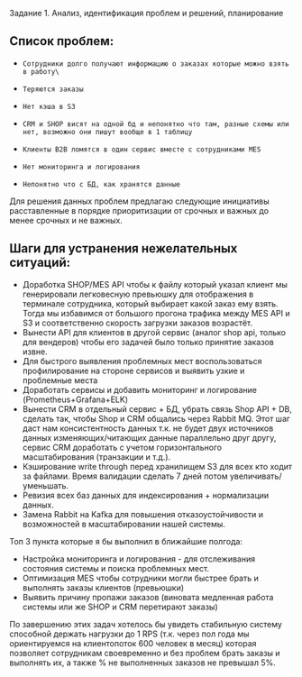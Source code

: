 Задание 1. Анализ, идентификация проблем и решений, планирование

## Список проблем: 
*     Сотрудники долго получают информацию о заказах которые можно взять в работу\
*     Теряются заказы
*     Нет кэша в S3
*     CRM и SHOP висят на одной бд и непонятно что там, разные схемы или нет, возможно они пишут вообще в 1 таблицу 
*     Клиенты B2B ломятся в один сервис вместе с сотрудниками MES
*     Нет мониторинга и логирования
*     Непонятно что с БД, как хранятся данные

Для решения данных проблем предлагаю следующие инициативы расставленные в порядке приоритизации от срочных и важных до менее срочных и не важных.

## Шаги для устранения нежелательных ситуаций:
* Доработка SHOP/MES API чтобы к файлу который указал клиент мы генерировали легковесную превьюшку для отображения в терминале сотрудника, который выбирает какой заказ ему взять. Тогда мы избавимся от большого прогона трафика между MES API и S3 и соответственно скорость загрузки заказов возрастёт.
* Вынести API для клиентов в другой сервис (аналог shop api, только для вендеров) чтобы его задачей было только принятие заказов извне.
* Для быстрого выявления проблемных мест воспользоваться профилирование на стороне сервисов и выявить узкие и проблемные места
* Доработать сервисы и добавить мониторинг и логирование (Prometheus+Grafana+ELK)
* Вынести CRM в отдельный сервис + БД, убрать связь Shop API + DB, сделать так, чтобы Shop и CRM общались через Rabbit MQ. Этот шаг даст нам консистентность данных т.к. не будет двух источников данных изменяющих/читающих данные параллельно друг другу, сервис CRM доработать с учетом горизонтального масштабирования (транзакции и т.д.).
* Кэширование write through перед хранилищем S3 для всех кто ходит за файлами. Время валидации сделать 7 дней потом увеличивать/уменьшать.
* Ревизия всех баз данных для индексирования + нормализации данных.
* Замена Rabbit на Kafka для повышения отказоустойчивости и возможностей в масштабировании нашей системы. 

Топ 3 пункта которые я бы выполнил в ближайшие полгода: 
* Настройка мониторинга и логирования - для отслеживания состояния системы и поиска проблемных мест.
* Оптимизация MES чтобы сотрудники могли быстрее брать и выполнять заказы клиентов (превьюшки)
* Выявить причину пропажи заказов (виновата медленная работа системы или же SHOP и CRM перетирают заказы)

По завершению этих задач хотелось бы увидеть стабильную систему способной держать нагрузки до 1 RPS 
(т.к. через пол года мы ориентируемся на клиентопоток 600 человек в месяц) 
которая позволяет сотрудникам своевременно и без проблем брать заказы и выполнять их, а также % не выполненных заказов не превышал 5%. 

